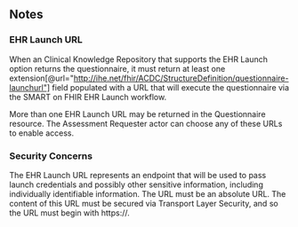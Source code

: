 
## Notes
### EHR Launch URL
When an Clinical Knowledge Repository that supports the EHR Launch option returns the questionnaire, it 
must return at least one extension\[@url="http://ihe.net/fhir/ACDC/StructureDefinition/questionnaire-launchurl"] field populated with a URL that will execute the questionnaire
via the SMART on FHIR EHR Launch workflow.

More than one EHR Launch URL may be returned in the Questionnaire resource.  The Assessment Requester actor
can choose any of these URLs to enable access.

### Security Concerns
The EHR Launch URL represents an endpoint that will be used to pass launch credentials and possibly other sensitive
information, including individually identifiable information.  The URL must be an absolute URL.  The content of this URL must be secured via Transport Layer Security, and so the URL must begin with 
https://.  


